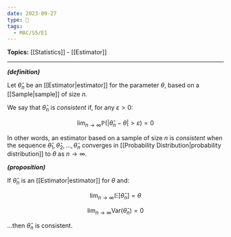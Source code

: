 ```yaml
---
date: 2023-09-27
type: 🧠
tags:
  - MAC/S5/E1
---
```


**Topics:** [[Statistics]] - [[Estimator]]

---

_**(definition)**_

Let $\hat{\theta}_{n}$ be an [[Estimator|estimator]] for the parameter $\theta$, based on a [[Sample|sample]] of size $n$.

We say that $\hat{\theta}_{n}$ is _consistent_ if, for any $\varepsilon > 0$:

$$
\lim_{ n \to \infty } \mathbb{P}\left( | \hat{\theta}_{n} - \theta | > \varepsilon \right) = 0
$$

In other words, an estimator based on a sample of size $n$ is _consistent_ when the sequence $\hat{\theta}_{1}, \hat{\theta}_{2}, \dots, \hat{\theta}_{n}$ converges in [[Probability Distribution|probability distribution]] to $\theta$ as $n \to \infty$.

_**(proposition)**_

If $\hat{\theta}_{n}$ is an [[Estimator|estimator]] for $\theta$ and:

$$
\lim_{ n \to \infty } \mathbb{E}[\hat{\theta}_{n}] = \theta
$$

$$
\lim_{ n \to \infty } \mathrm{Var}(\hat{\theta}_{n}) = 0
$$

…then $\hat{\theta}_{n}$ is consistent.
